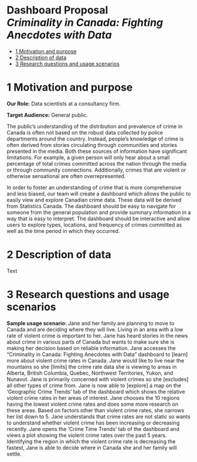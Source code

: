 Dashboard Proposal <br> *Criminality in Canada: Fighting Anecdotes with
Data*
================

  - [1 Motivation and purpose](#motivation-and-purpose)
  - [2 Description of data](#description-of-data)
  - [3 Research questions and usage
    scenarios](#research-questions-and-usage-scenarios)

# 1 Motivation and purpose

**Our Role:** Data scientists at a consultancy firm.

**Target Audience:** General public.

The public’s understanding of the distribution and prevalence of crime
in Canada is often not based on the robust data collected by police
departments around the country. Instead, people’s knowledge of crime is
often derived from stories circulating through communities and stories
presented in the media. Both these sources of information have
significant limitations. For example, a given person will only hear
about a small percentage of total crimes committed across the nation
through the media or through community connections. Additionally, crimes
that are violent or otherwise sensational are often overrepresented.

In order to foster an understanding of crime that is more comprehensive
and less biased, our team will create a dashboard which allows the
public to easily view and explore Canadian crime data. These data will
be derived from Statistics Canada. The dashboard should be easy to
navigate for someone from the general population and provide summary
information in a way that is easy to interpret. The dashboard should be
interactive and allow users to explore types, locations, and frequency
of crimes committed as well as the time period in which they occurred.

# 2 Description of data

Text

# 3 Research questions and usage scenarios

**Sample usage scenario:** Jane and her family are planning to move to
Canada and are deciding where they will live. Living in an area with a
low rate of violent crime is important to her. Jane has heard stories in
the news about crime in various parts of Canada but wants to make sure
she is making her decision based on reliable information. Jane accesses
the “Criminality in Canada: Fighting Anecdotes with Data” dashboard to
\[learn\] more about violent crime rates in Canada. Jane would like to
live near the mountains so she \[limits\] the crime rate data she is
viewing to areas in Alberta, British Columbia, Quebec, Northwest
Territories, Yukon, and Nunavut. Jane is primarily concerned with
violent crimes so she \[excludes\] all other types of crime from. Jane
is now able to \[explore\] a map on the ‘Geographic Crime Trends’ tab of
the dashboard which shows the relative violent crime rates in her areas
of interest. Jane chooses the 10 regions having the lowest violent crime
rates and does some more research on these areas. Based on factors other
than violent crime rates, she narrows her list down to 5. Jane
understands that crime rates are not static so wants to understand
whether violent crime has been increasing or decreasing recently. Jane
opens the ‘Crime Time Trends’ tab of the dashboard and views a plot
showing the violent crime rates over the past 5 years. Identifying the
region in which the violent crime rate is decreasing the fastest, Jane
is able to decide where in Canada she and her family will settle.
